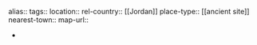 alias::
tags::
location::
rel-country:: [[Jordan]]
place-type:: [[ancient site]]
nearest-town::
map-url::

-
